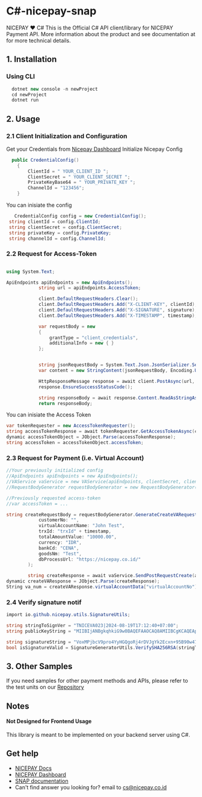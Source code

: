 # C#-nicepay-snap
NICEPAY ❤️ C#
This is the Official C# API client/library for NICEPAY Payment API. More information about the product and see documentation at for more technical details.

## 1. Installation
### Using CLI 
```csharp
  dotnet new console -n newProject 
  cd newProject
  dotnet run
```
## 2. Usage
### 2.1 Client Initialization and Configuration
Get your Credentials from [Nicepay Dashboard](https://bo.nicepay.co.id/)
Initialize Nicepay Config

```csharp
  public CredentialConfig()
    {
        ClientId = " YOUR_CLIENT_ID ";
        ClientSecret = " YOUR_CLIENT_SECRET ";
        PrivateKeyBase64 = " YOUR_PRIVATE_KEY ";
        ChannelId = "123456";
    }
```
You can inisiate the config

```csharp
   CredentialConfig config = new CredentialConfig();
 string clientId = config.ClientId;
 string clientSecret = config.ClientSecret;
 string privateKey = config.PrivateKey;
 string channelId = config.ChannelId;
```

### 2.2 Request for Access-Token

```csharp

using System.Text;

ApiEndpoints apiEndpoints = new ApiEndpoints();
            string url = apiEndpoints.AccessToken;

            client.DefaultRequestHeaders.Clear();
            client.DefaultRequestHeaders.Add("X-CLIENT-KEY", clientId);
            client.DefaultRequestHeaders.Add("X-SIGNATURE", signature);
            client.DefaultRequestHeaders.Add("X-TIMESTAMP", timestamp);

            var requestBody = new
            {
                grantType = "client_credentials",
                additionalInfo = new { }
            };


            string jsonRequestBody = System.Text.Json.JsonSerializer.Serialize(requestBody);
            var content = new StringContent(jsonRequestBody, Encoding.UTF8, "application/json");

            HttpResponseMessage response = await client.PostAsync(url, content);
            response.EnsureSuccessStatusCode();

            string responseBody = await response.Content.ReadAsStringAsync();
            return responseBody;
```

You can inisiate the Access Token

```csharp
var tokenRequester = new AccessTokenRequester();
string accessTokenResponse = await tokenRequester.GetAccessTokenAsync(clientId, signature, timestamp);
dynamic accessTokenObject = JObject.Parse(accessTokenResponse);
string accessToken = accessTokenObject.accessToken;
```

### 2.3 Request for Payment (i.e. Virtual Account)

```csharp
//Your previously initialized config
//ApiEndpoints apiEndpoints = new ApiEndpoints();
//VAService vaService = new VAService(apiEndpoints, clientSecret, clientId, channelId);
//RequestBodyGenerator requestBodyGenerator = new RequestBodyGenerator(clientId);

//Previously requested access-token
//var accessToken = ...

string createRequestBody = requestBodyGenerator.GenerateCreateVARequest(
            customerNo: "",
            virtualAccountName: "John Test",
            trxId: "trxId" + timestamp,
            totalAmountValue: "10000.00",
            currency: "IDR",
            bankCd: "CENA",
            goodsNm: "Test",
            dbProcessUrl: "https://nicepay.co.id/"
        );

        string createResponse = await vaService.SendPostRequestCreate(apiEndpoints.CreateVA, accessToken, timestamp, createRequestBody, externalId + "02");
dynamic createVAResponse = JObject.Parse(createResponse);
String va_num = createVAResponse.virtualAccountData["virtualAccountNo"];
```

### 2.4 Verify signature notif 

```csharp
import io.github.nicepay.utils.SignatureUtils;

string stringToSignVer = "TNICEVA023|2024-08-19T17:12:40+07:00";
string publicKeyString = "MIIBIjANBgkqhkiG9w0BAQEFAAOCAQ8AMIIBCgKCAQEApizrKJl/1Legp3Zj8f0oTIjKnUWe2HJCBSoRsVLxtpf0Dr1MI+23y+AMNKKxVXxbvReZq/sD91uN4GFYMUr16LY9oX7nJXh9C1JlI4/Xb/Q9MF30o1XYvogHLATtvTR/KQ8hxrf6Nlj/yuzeqrT+PiQMZt1CaKiE6UMn36kq11DmDq4ocwcNhChKDudNZSZ4YYIFn5IgH05K+VsRjehpa0szbO8qHmvnprXVVcqvk7ZSS+6fYwDynOq0f552aL0LWX0glNhh9F0oJqmTreW4lM0mdhNDq4GhlJZl5IpaUiaGRM2Rz/t6spgwR7nqUhI9aE2kjzaorgP4ZWUGm3wlTwIDAQAB"; 

string signatureString = "VoxMPjbcV9pro4YyHGQgoRj4rDVJgYk2Ecxn+95B90w47Wnabtco35BfhGpR7a5RukUNnAdeOEBNczSFk4B9uYyu3jc+ceX+Dvz5OYSgSnw5CiMHtGiVnTAqCM/yHZ2MRpIEqekBc4BWMLVtexSWp0YEJjLyo9dZPrSkSbyLVuD7jkUbvmEpVdvK0uK15xb8jueCcDA6LYVXHkq/OMggS1/5mrLNriBhCGLuR7M7hBUJbhpOXSJJEy7XyfItTBA+3MRC2FLcvUpMDrn/wz1uH1+b9A6FP7mG0bRSBOm2BTLyf+xJR5+cdd88RhF70tNQdQxhqr4okVo3IFqlCz2FFg==";
bool isSignatureValid = SignatureGeneratorUtils.VerifySHA256RSA(stringToSignVer, publicKeyString, signatureString);
```

## 3. Other Samples
If you need samples for other payment methods and APIs, 
please refer to the test units on our [Repository](https://github.com/nicepay-dev/java-nicepay/tree/main/src/test/java/com/nicepay/client)

## Notes
#### Not Designed for Frontend Usage
This library is meant to be implemented on your backend server using C#.

## Get help

- [NICEPAY Docs](https://docs.nicepay.co.id/)
- [NICEPAY Dashboard ](https://bo.nicepay.co.id/)
- [SNAP documentation](https://docs.nicepay.co.id/nicepay-api-snap)
- Can't find answer you looking for? email to [cs@nicepay.co.id](mailto:cs@nicepay.co.id)

